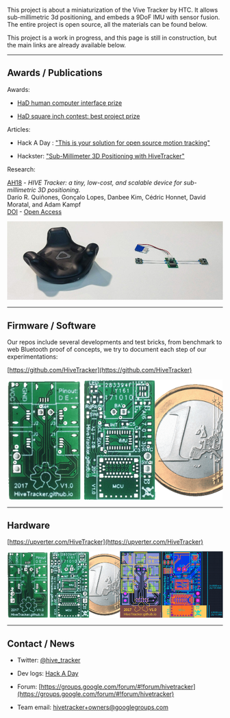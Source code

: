 This project is about a miniaturization of the Vive Tracker by HTC.
It allows sub-millimetric 3d positioning, and embeds a 9DoF IMU with sensor fusion.
The entire project is open source, all the materials can be found below.

This project is a work in progress, and this page is still in construction, but the main links are already available below.

_______________________________________________________________________________
## Awards / Publications

Awards:

- [HaD human computer interface prize](https://hackaday.com/2018/09/05/twenty-projects-that-just-won-the-human-computer-interface-challenge/)

- [HaD square inch contest: best project prize](https://hackaday.com/2018/10/18/packing-a-lot-into-a-little-pcb-winners-of-the-square-inch-project/)

Articles:

- Hack A Day : ["This is your solution for open source motion tracking"](https://hackaday.com/2018/09/04/this-is-your-solution-for-open-source-motion-tracking)

- Hackster: ["Sub-Millimeter 3D Positioning with HiveTracker"](https://blog.hackster.io/sub-millimeter-3d-positioning-with-hivetracker-ed213b1ea0c1)

Research:

[AH18](http://sigah.org/AH2018) -
_HIVE Tracker: a tiny, low-cost, and scalable device for sub-millimetric 3D positioning._
<br> Darío R. Quiñones, Gonçalo Lopes, Danbee Kim, Cédric Honnet, David Moratal, and Adam Kampf
<br> [DOI](https://doi.org/10.1145/3174910.3174935) -
[Open Access](files/AH18-HiveTracker.pdf)

![1st prototype](files/prototype.jpg)


_______________________________________________________________________________
## Firmware / Software

Our repos include several developments and test bricks, from benchmark to web Bluetooth proof of concepts,
we try to document each step of our experimentations:

[https://github.com/HiveTracker](https://github.com/HiveTracker)

![demo](files/animation.gif)

_______________________________________________________________________________
## Hardware

[https://upverter.com/HiveTracker](https://upverter.com/HiveTracker)

![1st PCB](files/hardware.png)


_______________________________________________________________________________
## Contact / News

- Twitter: [@hive_tracker](https://twitter.com/hive_tracker)

- Dev logs: [Hack A Day](https://hackaday.io/project/160182-hivetracker)

- Forum: [https://groups.google.com/forum/#!forum/hivetracker](https://groups.google.com/forum/#!forum/hivetracker)

- Team email: [hivetracker+owners@googlegroups.com](mailto:hivetracker+owners@googlegroups.com)

